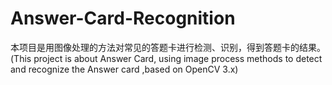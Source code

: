 # Answer-Card-Recognition
本项目是用图像处理的方法对常见的答题卡进行检测、识别，得到答题卡的结果。(This project is about Answer Card, using image process methods to detect and recognize the Answer card ,based on OpenCV 3.x)
